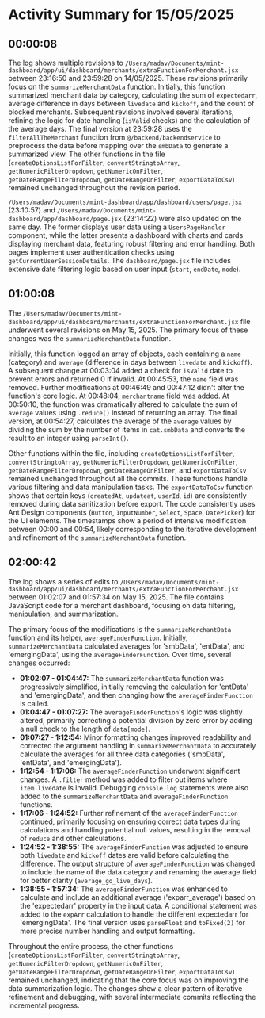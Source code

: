 # Activity Summary for 15/05/2025

## 00:00:08
The log shows multiple revisions to `/Users/madav/Documents/mint-dashboard/app/ui/dashboard/merchants/extraFunctionForMerchant.jsx` between 23:16:50 and 23:59:28 on 14/05/2025.  These revisions primarily focus on the `summarizeMerchantData` function.  Initially, this function summarized merchant data by category, calculating the sum of `expectedarr`, average difference in days between `livedate` and `kickoff`, and the count of blocked merchants.  Subsequent revisions involved several iterations, refining the logic for date handling (`isValid` checks) and the calculation of the average days. The final version at 23:59:28 uses the `filterAllTheMerchant` function from `@/backend/backendservice` to preprocess the data before mapping over the `smbData` to generate a summarized view.  The other functions in the file (`createOptionsListForFilter`, `convertStringtoArray`, `getNumericFilterDropdown`, `getNumericOnFilter`, `getDateRangeFilterDropdown`, `getDateRangeOnFilter`, `exportDataToCsv`) remained unchanged throughout the revision period.

`/Users/madav/Documents/mint-dashboard/app/dashboard/users/page.jsx` (23:10:57) and `/Users/madav/Documents/mint-dashboard/app/dashboard/page.jsx` (23:14:22) were also updated on the same day.  The former displays user data using a `UsersPageHandler` component, while the latter presents a dashboard with charts and cards displaying merchant data, featuring robust filtering and error handling.  Both pages implement user authentication checks using `getCurrentUserSessionDetails`. The `dashboard/page.jsx` file includes extensive date filtering logic based on user input (`start`, `endDate`, `mode`).


## 01:00:08
The `/Users/madav/Documents/mint-dashboard/app/ui/dashboard/merchants/extraFunctionForMerchant.jsx` file underwent several revisions on May 15, 2025.  The primary focus of these changes was the `summarizeMerchantData` function.

Initially, this function logged an array of objects, each containing a `name` (category) and `average` (difference in days between `livedate` and `kickoff`).  A subsequent change at 00:03:04 added a check for `isValid` date to prevent errors and returned 0 if invalid. At 00:45:53, the `name` field was removed. Further modifications at 00:46:49 and 00:47:12 didn't alter the function's core logic. At 00:48:04, `merchantname` field was added. At 00:50:10, the function was dramatically altered to calculate the sum of `average` values using `.reduce()` instead of returning an array.  The final version, at 00:54:27,  calculates the average of the `average` values by dividing the sum by the number of items in `cat.smbData` and converts the result to an integer using `parseInt()`.

Other functions within the file, including `createOptionsListForFilter`, `convertStringtoArray`, `getNumericFilterDropdown`, `getNumericOnFilter`, `getDateRangeFilterDropdown`, `getDateRangeOnFilter`, and `exportDataToCsv` remained unchanged throughout all the commits.  These functions handle various filtering and data manipulation tasks.  The `exportDataToCsv` function shows that certain keys (`createdAt`, `updateat`, `userId`, `id`) are consistently removed during data sanitization before export.  The code consistently uses Ant Design components (`Button`, `InputNumber`, `Select`, `Space`, `DatePicker`) for the UI elements.  The timestamps show a period of intensive modification between 00:00 and 00:54, likely corresponding to the iterative development and refinement of the `summarizeMerchantData` function.


## 02:00:42
The log shows a series of edits to `/Users/madav/Documents/mint-dashboard/app/ui/dashboard/merchants/extraFunctionForMerchant.jsx`  between 01:02:07 and 01:57:34 on May 15, 2025. The file contains JavaScript code for a merchant dashboard, focusing on data filtering, manipulation, and summarization.

The primary focus of the modifications is the `summarizeMerchantData` function and its helper, `averageFinderFunction`.  Initially, `summarizeMerchantData` calculated averages for 'smbData', 'entData', and 'emergingData', using the `averageFinderFunction`.  Over time, several changes occurred:


* **01:02:07 - 01:04:47:**  The `summarizeMerchantData` function was progressively simplified, initially removing the calculation for 'entData' and 'emergingData', and then changing how the `averageFinderFunction` is called.
* **01:04:47 - 01:07:27:** The `averageFinderFunction`'s logic was slightly altered, primarily correcting a potential division by zero error by adding a null check to the length of `data[mode]`.
* **01:07:27 - 1:12:54:** Minor formatting changes improved readability and corrected the argument handling in `summarizeMerchantData` to accurately calculate the averages for all three data categories ('smbData', 'entData', and 'emergingData').
* **1:12:54 - 1:17:06:** The `averageFinderFunction` underwent significant changes. A `.filter` method was added to filter out items where `item.livedate` is invalid.  Debugging `console.log` statements were also added to the `summarizeMerchantData` and `averageFinderFunction` functions.
* **1:17:06 - 1:24:52:** Further refinement of the `averageFinderFunction` continued, primarily focusing on ensuring correct data types during calculations and handling potential null values, resulting in the removal of  `reduce` and other calculations.
* **1:24:52 - 1:38:55:** The `averageFinderFunction` was adjusted to ensure both `livedate` and `kickoff` dates are valid before calculating the difference.  The output structure of `averageFinderFunction` was changed to include the name of the data category and renaming the average field for better clarity (`average_go_live_days`).
* **1:38:55 - 1:57:34:**  The `averageFinderFunction` was enhanced to calculate and include an additional average ('exparr_average') based on the 'expectedarr' property in the input data.  A conditional statement was added to the `expArr` calculation to handle the different expectedarr for 'emergingData'. The final version uses `parseFloat` and `toFixed(2)` for more precise number handling and output formatting.

Throughout the entire process, the other functions (`createOptionsListForFilter`, `convertStringtoArray`, `getNumericFilterDropdown`, `getNumericOnFilter`, `getDateRangeFilterDropdown`, `getDateRangeOnFilter`, `exportDataToCsv`) remained unchanged, indicating that the core focus was on improving the data summarization logic.  The changes show a clear pattern of iterative refinement and debugging, with several intermediate commits reflecting the incremental progress.
